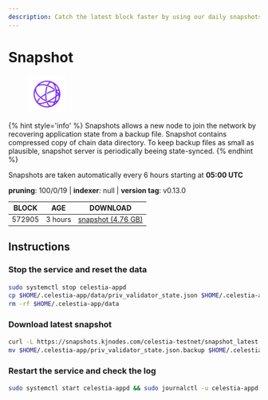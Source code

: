```yaml
---
description: Catch the latest block faster by using our daily snapshots.
---
```


# Snapshot

<figure><img src="https://raw.githubusercontent.com/kj89/cosmos-images/main/logos/celestia.png" alt=""><figcaption></figcaption></figure>

{% hint style='info' %}
Snapshots allows a new node to join the network by recovering application state from a backup file. 
Snapshot contains compressed copy of chain data directory. To keep backup files as small as plausible, 
snapshot server is periodically beeing state-synced.
{% endhint %}

Snapshots are taken automatically every 6 hours starting at **05:00 UTC**

**pruning**: 100/0/19 | **indexer**: null | **version tag**: v0.13.0

| BLOCK             | AGE             | DOWNLOAD                                                                                            |
| ----------------- | --------------- | --------------------------------------------------------------------------------------------------- |
| 572905 | 3 hours | [snapshot (4.76 GB)](https://snapshots.kjnodes.com/celestia-testnet/snapshot\_latest.tar.lz4) |

## Instructions

### Stop the service and reset the data

```bash
sudo systemctl stop celestia-appd
cp $HOME/.celestia-app/data/priv_validator_state.json $HOME/.celestia-app/priv_validator_state.json.backup
rm -rf $HOME/.celestia-app/data
```

### Download latest snapshot

```bash
curl -L https://snapshots.kjnodes.com/celestia-testnet/snapshot_latest.tar.lz4 | tar -Ilz4 -xf - -C $HOME/.celestia-app
mv $HOME/.celestia-app/priv_validator_state.json.backup $HOME/.celestia-app/data/priv_validator_state.json
```

### Restart the service and check the log

```bash
sudo systemctl start celestia-appd && sudo journalctl -u celestia-appd -f --no-hostname -o cat
```
